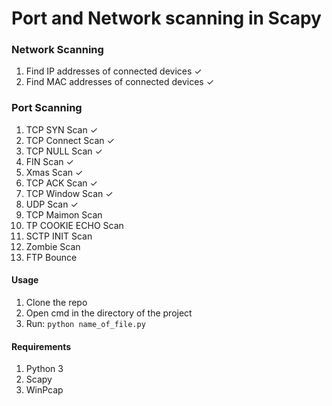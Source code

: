 # Port and Network scanning in Scapy

### Network Scanning
  1. Find IP addresses of connected devices ✓
  2. Find MAC addresses of connected devices ✓

### Port Scanning
  1. TCP SYN Scan ✓
  2. TCP Connect Scan ✓
  3. TCP NULL Scan ✓
  4. FIN Scan ✓
  5. Xmas Scan ✓
  6. TCP ACK Scan ✓
  7. TCP Window Scan ✓
  8. UDP Scan ✓
  9. TCP Maimon Scan
  10. TP COOKIE ECHO Scan
  11. SCTP INIT Scan
  12. Zombie Scan
  13. FTP Bounce


#### Usage
  1. Clone the repo
  2. Open cmd in the directory of the project 
  3. Run:
        ```python name_of_file.py```
        
#### Requirements
  1. Python 3
  2. Scapy 
  3. WinPcap 
